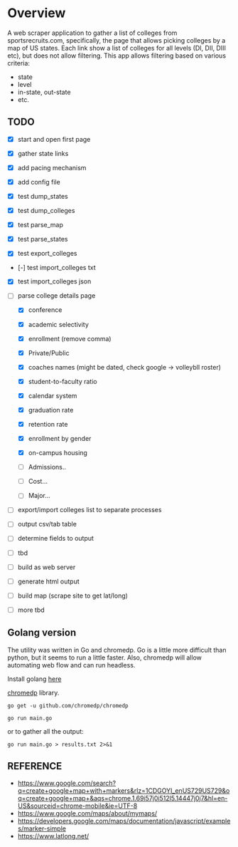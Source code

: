 

# Overview

A web scraper application to gather a list of colleges from sportsrecruits.com, specifically, the page that allows picking colleges by a map of US states. Each link show a list of colleges for all levels (DI, DII, DIII etc), but does not allow filtering.  This app allows filtering based on various criteria:

- state
- level
- in-state, out-state
- etc.


## TODO

- [x] start and open first page
- [x] gather state links
- [x] add pacing mechanism
- [x] add config file

- [x] test dump_states
- [x] test dump_colleges
- [x] test parse_map
- [x] test parse_states
- [x] test export_colleges
- [-] test import_colleges txt
- [x] test import_colleges json

- [ ] parse college details page
    - [x] conference
    - [x] academic selectivity
    - [x] enrollment (remove comma)
    - [x] Private/Public
    - [x] coaches names (might be dated, check google -> volleybll roster)
    - [x] student-to-faculty ratio
    - [x] calendar system
    - [x] graduation rate
    - [x] retention rate
    - [x] enrollment by gender
    - [x] on-campus housing
    - [ ] Admissions..
    - [ ] Cost...
    - [ ] Major...



- [ ] export/import colleges list to separate processes
- [ ] output csv/tab table
- [ ] determine fields to output
- [ ] tbd

- [ ] build as web server
- [ ] generate html output
- [ ] build map (scrape site to get lat/long)
- [ ] more tbd



## Golang version

The utility was written in Go and chromedp.  Go is a little
more difficult than python, but it seems to run a little faster.  Also,
chromedp will allow automating web flow and can run headless.

Install golang [here](https://golang.org/doc/install)

[chromedp](https://github.com/chromedp/chromedp) library.

`go get -u github.com/chromedp/chromedp`

`go run main.go`

or to gather all the output:

`go run main.go > results.txt 2>&1`

## REFERENCE

- https://www.google.com/search?q=create+google+map+with+markers&rlz=1CDGOYI_enUS729US729&oq=create+google+map+&aqs=chrome.1.69i57j0i512l5.14447j0j7&hl=en-US&sourceid=chrome-mobile&ie=UTF-8
- https://www.google.com/maps/about/mymaps/
- https://developers.google.com/maps/documentation/javascript/examples/marker-simple
- https://www.latlong.net/